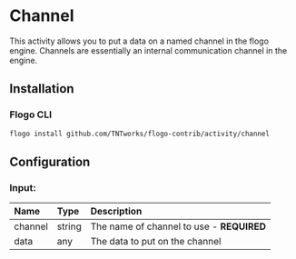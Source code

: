 <!-- 
title: Channel
weight: 4603
-->

# Channel
This activity allows you to put a data on a named channel in the flogo engine.  Channels are
essentially an internal communication channel in the engine.


## Installation

### Flogo CLI
```bash
flogo install github.com/TNTworks/flogo-contrib/activity/channel
```

## Configuration

### Input:
| Name    | Type   | Description
|:---     | :---   | :---    
| channel | string | The name of channel to use - **REQUIRED**
| data    | any    | The data to put on the channel

